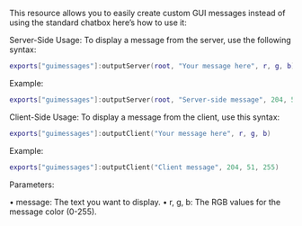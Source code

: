 This resource allows you to easily create custom GUI messages instead of using the standard chatbox here’s how to use it:

Server-Side Usage:
To display a message from the server, use the following syntax:
```lua
exports["guimessages"]:outputServer(root, "Your message here", r, g, b)
```
Example:
```lua
exports["guimessages"]:outputServer(root, "Server-side message", 204, 51, 255)
```
Client-Side Usage:
To display a message from the client, use this syntax:
```lua
exports["guimessages"]:outputClient("Your message here", r, g, b)
```
Example:
```lua
exports["guimessages"]:outputClient("Client message", 204, 51, 255)
```
Parameters:

• message: The text you want to display.
• r, g, b: The RGB values for the message color (0-255).
